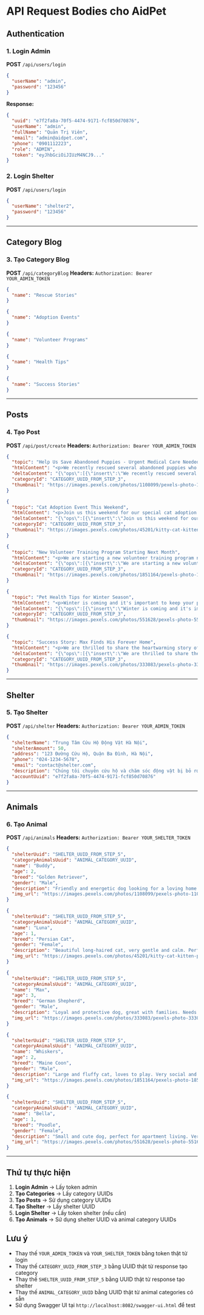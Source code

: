 # API Request Bodies cho AidPet

## Authentication

### 1. Login Admin
**POST** `/api/users/login`

```json
{
  "userName": "admin",
  "password": "123456"
}
```

**Response:**
```json
{
  "uuid": "e7f2fa8a-70f5-4474-9171-fcf850d70876",
  "userName": "admin",
  "fullName": "Quản Trị Viên",
  "email": "admin@aidpet.com",
  "phone": "0901112223",
  "role": "ADMIN",
  "token": "eyJhbGciOiJIUzM4NCJ9..."
}
```

### 2. Login Shelter
**POST** `/api/users/login`

```json
{
  "userName": "shelter2",
  "password": "123456"
}
```

---

## Category Blog

### 3. Tạo Category Blog
**POST** `/api/categoryBlog`
**Headers:** `Authorization: Bearer YOUR_ADMIN_TOKEN`

```json
{
  "name": "Rescue Stories"
}
```

```json
{
  "name": "Adoption Events"
}
```

```json
{
  "name": "Volunteer Programs"
}
```

```json
{
  "name": "Health Tips"
}
```

```json
{
  "name": "Success Stories"
}
```

---

## Posts

### 4. Tạo Post
**POST** `/api/post/create`
**Headers:** `Authorization: Bearer YOUR_ADMIN_TOKEN`

```json
{
  "topic": "Help Us Save Abandoned Puppies - Urgent Medical Care Needed",
  "htmlContent": "<p>We recently rescued several abandoned puppies who need urgent medical care and loving homes. These adorable little ones were found in poor condition but are now receiving the care they need at our shelter.</p><p>They need:</p><ul><li>Medical treatment for malnutrition</li><li>Vaccinations</li><li>Spaying/neutering</li><li>Loving forever homes</li></ul>",
  "deltaContent": "{\"ops\":[{\"insert\":\"We recently rescued several abandoned puppies who need urgent medical care and loving homes...\"}]}",
  "categoryId": "CATEGORY_UUID_FROM_STEP_3",
  "thumbnail": "https://images.pexels.com/photos/1108099/pexels-photo-1108099.jpeg?auto=compress&cs=tinysrgb&w=400"
}
```

```json
{
  "topic": "Cat Adoption Event This Weekend",
  "htmlContent": "<p>Join us this weekend for our special cat adoption event! We have many beautiful cats looking for their forever homes. All cats are vaccinated and spayed/neutered.</p><p>Event details:</p><ul><li>Date: Saturday & Sunday</li><li>Time: 9 AM - 5 PM</li><li>Location: Our shelter</li><li>All cats are health-checked</li></ul>",
  "deltaContent": "{\"ops\":[{\"insert\":\"Join us this weekend for our special cat adoption event...\"}]}",
  "categoryId": "CATEGORY_UUID_FROM_STEP_3",
  "thumbnail": "https://images.pexels.com/photos/45201/kitty-cat-kitten-pet-45201.jpeg?auto=compress&cs=tinysrgb&w=400"
}
```

```json
{
  "topic": "New Volunteer Training Program Starting Next Month",
  "htmlContent": "<p>We are starting a new volunteer training program next month. Learn how to properly care for animals and help us make a difference in their lives.</p><p>Training includes:</p><ul><li>Animal handling techniques</li><li>Basic medical care</li><li>Behavioral understanding</li><li>Safety protocols</li></ul>",
  "deltaContent": "{\"ops\":[{\"insert\":\"We are starting a new volunteer training program next month...\"}]}",
  "categoryId": "CATEGORY_UUID_FROM_STEP_3",
  "thumbnail": "https://images.pexels.com/photos/1851164/pexels-photo-1851164.jpeg?auto=compress&cs=tinysrgb&w=400"
}
```

```json
{
  "topic": "Pet Health Tips for Winter Season",
  "htmlContent": "<p>Winter is coming and it's important to keep your pets healthy during the cold season. Here are some essential tips to help your furry friends stay warm and comfortable.</p><p>Winter care tips:</p><ul><li>Keep pets indoors during extreme cold</li><li>Provide warm bedding</li><li>Check paws for ice and salt</li><li>Adjust feeding for winter activity</li></ul>",
  "deltaContent": "{\"ops\":[{\"insert\":\"Winter is coming and it's important to keep your pets healthy...\"}]}",
  "categoryId": "CATEGORY_UUID_FROM_STEP_3",
  "thumbnail": "https://images.pexels.com/photos/551628/pexels-photo-551628.jpeg?auto=compress&cs=tinysrgb&w=400"
}
```

```json
{
  "topic": "Success Story: Max Finds His Forever Home",
  "htmlContent": "<p>We are thrilled to share the heartwarming story of Max, a German Shepherd who found his perfect family after months of waiting. This is what makes our work so rewarding!</p><p>Max's journey:</p><ul><li>Rescued from the streets</li><li>Rehabilitated for 3 months</li><li>Found his perfect family</li><li>Now living happily ever after</li></ul>",
  "deltaContent": "{\"ops\":[{\"insert\":\"We are thrilled to share the heartwarming story of Max...\"}]}",
  "categoryId": "CATEGORY_UUID_FROM_STEP_3",
  "thumbnail": "https://images.pexels.com/photos/333083/pexels-photo-333083.jpeg?auto=compress&cs=tinysrgb&w=400"
}
```

---

## Shelter

### 5. Tạo Shelter
**POST** `/api/shelter`
**Headers:** `Authorization: Bearer YOUR_ADMIN_TOKEN`

```json
{
  "shelterName": "Trung Tâm Cứu Hộ Động Vật Hà Nội",
  "shelterAmount": 50,
  "address": "123 Đường Cứu Hộ, Quận Ba Đình, Hà Nội",
  "phone": "024-1234-5678",
  "email": "contact@shelter.com",
  "description": "Chúng tôi chuyên cứu hộ và chăm sóc động vật bị bỏ rơi",
  "accountUuid": "e7f2fa8a-70f5-4474-9171-fcf850d70876"
}
```

---

## Animals

### 6. Tạo Animal
**POST** `/api/animals`
**Headers:** `Authorization: Bearer YOUR_SHELTER_TOKEN`

```json
{
  "shelterUuid": "SHELTER_UUID_FROM_STEP_5",
  "categoryAnimalsUuid": "ANIMAL_CATEGORY_UUID",
  "name": "Buddy",
  "age": 2,
  "breed": "Golden Retriever",
  "gender": "Male",
  "description": "Friendly and energetic dog looking for a loving home. Great with children and other pets.",
  "img_url": "https://images.pexels.com/photos/1108099/pexels-photo-1108099.jpeg?auto=compress&cs=tinysrgb&w=400"
}
```

```json
{
  "shelterUuid": "SHELTER_UUID_FROM_STEP_5",
  "categoryAnimalsUuid": "ANIMAL_CATEGORY_UUID",
  "name": "Luna",
  "age": 1,
  "breed": "Persian Cat",
  "gender": "Female",
  "description": "Beautiful long-haired cat, very gentle and calm. Perfect for a quiet home.",
  "img_url": "https://images.pexels.com/photos/45201/kitty-cat-kitten-pet-45201.jpeg?auto=compress&cs=tinysrgb&w=400"
}
```

```json
{
  "shelterUuid": "SHELTER_UUID_FROM_STEP_5",
  "categoryAnimalsUuid": "ANIMAL_CATEGORY_UUID",
  "name": "Max",
  "age": 3,
  "breed": "German Shepherd",
  "gender": "Male",
  "description": "Loyal and protective dog, great with families. Needs experienced owner.",
  "img_url": "https://images.pexels.com/photos/333083/pexels-photo-333083.jpeg?auto=compress&cs=tinysrgb&w=400"
}
```

```json
{
  "shelterUuid": "SHELTER_UUID_FROM_STEP_5",
  "categoryAnimalsUuid": "ANIMAL_CATEGORY_UUID",
  "name": "Whiskers",
  "age": 2,
  "breed": "Maine Coon",
  "gender": "Male",
  "description": "Large and fluffy cat, loves to play. Very social and friendly.",
  "img_url": "https://images.pexels.com/photos/1851164/pexels-photo-1851164.jpeg?auto=compress&cs=tinysrgb&w=400"
}
```

```json
{
  "shelterUuid": "SHELTER_UUID_FROM_STEP_5",
  "categoryAnimalsUuid": "ANIMAL_CATEGORY_UUID",
  "name": "Bella",
  "age": 1,
  "breed": "Poodle",
  "gender": "Female",
  "description": "Small and cute dog, perfect for apartment living. Very intelligent and trainable.",
  "img_url": "https://images.pexels.com/photos/551628/pexels-photo-551628.jpeg?auto=compress&cs=tinysrgb&w=400"
}
```

---

## Thứ tự thực hiện

1. **Login Admin** → Lấy token admin
2. **Tạo Categories** → Lấy category UUIDs
3. **Tạo Posts** → Sử dụng category UUIDs
4. **Tạo Shelter** → Lấy shelter UUID
5. **Login Shelter** → Lấy token shelter (nếu cần)
6. **Tạo Animals** → Sử dụng shelter UUID và animal category UUIDs

## Lưu ý

- Thay thế `YOUR_ADMIN_TOKEN` và `YOUR_SHELTER_TOKEN` bằng token thật từ login
- Thay thế `CATEGORY_UUID_FROM_STEP_3` bằng UUID thật từ response tạo category
- Thay thế `SHELTER_UUID_FROM_STEP_5` bằng UUID thật từ response tạo shelter
- Thay thế `ANIMAL_CATEGORY_UUID` bằng UUID thật từ animal categories có sẵn
- Sử dụng Swagger UI tại `http://localhost:8082/swagger-ui.html` để test
